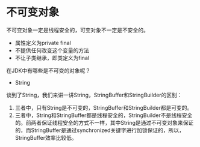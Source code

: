 # 不可变对象

不可变对象一定是线程安全的，可变对象不一定是不安全的。

- 属性定义为private final
- 不提供任何改变这个变量的方法
- 不让子类继承，即类定义为final

在JDK中有哪些是不可变的对象呢？

- String

谈到了String，我们来讲一讲String，StringBuffer和StringBuilder的区别：

1. 三者中，只有String是不可变的，StringBuffer和StringBuilder都是可变的。
2. 三者中，String和StringBuffer都是线程安全的，StringBuilder不是线程安全的。前两者保证线程安全的方式不一样，其中String是通过不可变对象来保证的，而StringBuffer是通过synchronized关键字进行加锁保证的，所以，StringBuffer效率比较低。